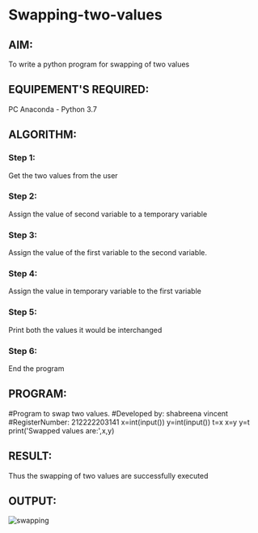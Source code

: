# Swapping-two-values
## AIM:
To write a python program for swapping of two values
## EQUIPEMENT'S REQUIRED: 
PC
Anaconda - Python 3.7
## ALGORITHM: 
### Step 1:
Get the two values from the user
### Step 2: 
Assign the value of second variable to a temporary variable 
### Step 3: 
Assign the value of the first variable to the second variable.
### Step 4:  
Assign the value in temporary variable to the first variable
### Step 5: 
Print both the values it would be interchanged
### Step 6: 
End the program
## PROGRAM:

#Program to swap two values.
#Developed by: shabreena vincent
#RegisterNumber: 212222203141
x=int(input())
y=int(input())
t=x
x=y
y=t
print('Swapped values are:',x,y)


## RESULT:
Thus the swapping of two values are successfully executed

## OUTPUT:






![swapping](https://user-images.githubusercontent.com/119475721/224647805-3f2f5210-17a2-4ef2-8097-54991284298c.png)










